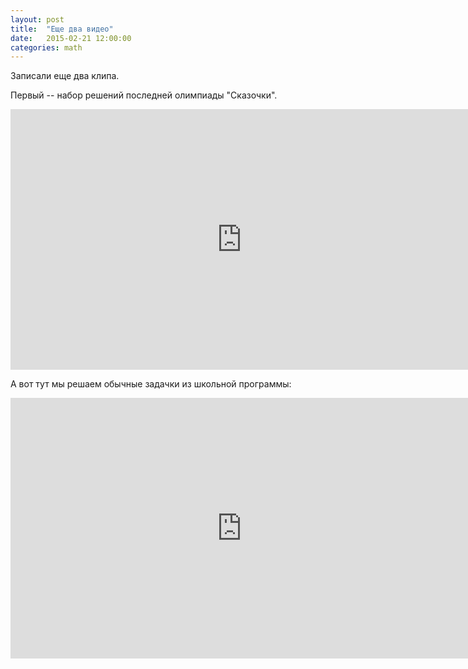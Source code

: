 ```yaml
---
layout: post
title:  "Еще два видео"
date:   2015-02-21 12:00:00
categories: math
---
```


Записали еще два клипа.

Первый -- набор решений последней олимпиады "Сказочки".

<iframe width="740" height="417" src="https://www.youtube.com/embed/6zjT7i8stGg" frameborder="0" allowfullscreen></iframe>

А вот тут мы решаем обычные задачки из школьной программы:

<iframe width="740" height="417" src="https://www.youtube.com/embed/XEYacz0lRNg" frameborder="0" allowfullscreen></iframe>